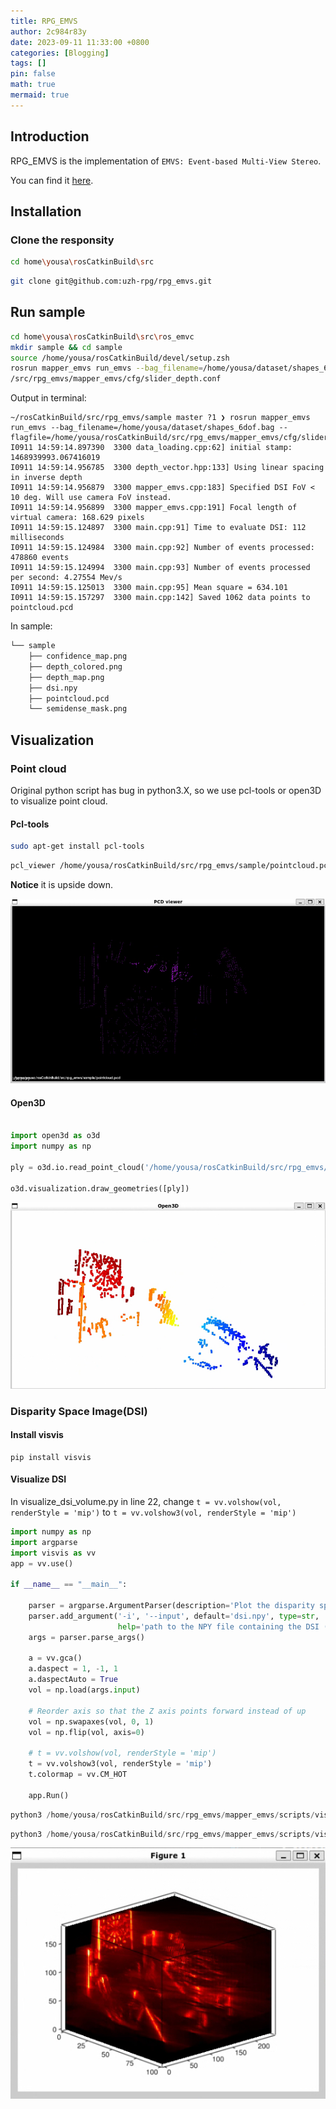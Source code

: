```yaml
---
title: RPG_EMVS
author: 2c984r83y
date: 2023-09-11 11:33:00 +0800
categories: [Blogging]
tags: []
pin: false
math: true
mermaid: true
---
```

## Introduction

RPG_EMVS is the implementation of `EMVS: Event-based Multi-View Stereo`.

You can find it [here](https://github.com/uzh-rpg/rpg_emvs/tree/master "github").

## Installation

### Clone the responsity

```bash
cd home\yousa\rosCatkinBuild\src
```

```bash
git clone git@github.com:uzh-rpg/rpg_emvs.git
```

## Run sample

```bash
cd home\yousa\rosCatkinBuild\src\ros_emvc
mkdir sample && cd sample
source /home/yousa/rosCatkinBuild/devel/setup.zsh
rosrun mapper_emvs run_emvs --bag_filename=/home/yousa/dataset/shapes_6dof.bag --flagfile=/home/yousa/rosCatkinBuild
/src/rpg_emvs/mapper_emvs/cfg/slider_depth.conf
```

Output  in terminal:

```
~/rosCatkinBuild/src/rpg_emvs/sample master ?1 ❯ rosrun mapper_emvs run_emvs --bag_filename=/home/yousa/dataset/shapes_6dof.bag --flagfile=/home/yousa/rosCatkinBuild/src/rpg_emvs/mapper_emvs/cfg/slider_depth.conf
I0911 14:59:14.897390  3300 data_loading.cpp:62] initial stamp: 1468939993.067416019
I0911 14:59:14.956785  3300 depth_vector.hpp:133] Using linear spacing in inverse depth
I0911 14:59:14.956879  3300 mapper_emvs.cpp:183] Specified DSI FoV < 10 deg. Will use camera FoV instead.
I0911 14:59:14.956899  3300 mapper_emvs.cpp:191] Focal length of virtual camera: 168.629 pixels
I0911 14:59:15.124897  3300 main.cpp:91] Time to evaluate DSI: 112 milliseconds
I0911 14:59:15.124984  3300 main.cpp:92] Number of events processed: 478860 events
I0911 14:59:15.124994  3300 main.cpp:93] Number of events processed per second: 4.27554 Mev/s
I0911 14:59:15.125013  3300 main.cpp:95] Mean square = 634.101
I0911 14:59:15.157297  3300 main.cpp:142] Saved 1062 data points to pointcloud.pcd
```

In sample:

```python
└── sample
    ├── confidence_map.png
    ├── depth_colored.png
    ├── depth_map.png
    ├── dsi.npy
    ├── pointcloud.pcd
    └── semidense_mask.png
```

## Visualization

### Point cloud

Original python script has bug in python3.X, so we use pcl-tools or open3D to visualize point cloud.

#### Pcl-tools

```bash
sudo apt-get install pcl-tools
```

```bash
pcl_viewer /home/yousa/rosCatkinBuild/src/rpg_emvs/sample/pointcloud.pcd
```

**Notice** it is upside down.

![20230920211819](https://raw.githubusercontent.com/2c984r83y/2c984r83y.github.io/main/images/20230920211819.png)

#### Open3D

```python

import open3d as o3d
import numpy as np
 
ply = o3d.io.read_point_cloud('/home/yousa/rosCatkinBuild/src/rpg_emvs/sample/pointcloud.pcd') 
 
o3d.visualization.draw_geometries([ply])

```

![20230920211424](https://raw.githubusercontent.com/2c984r83y/2c984r83y.github.io/main/images/20230920211424.png)

### Disparity Space Image(DSI)

#### Install visvis

```
pip install visvis
```

#### Visualize DSI

In visualize_dsi_volume.py
in line 22, change `t = vv.volshow(vol, renderStyle = 'mip')` to `t = vv.volshow3(vol, renderStyle = 'mip')`

```python
import numpy as np
import argparse
import visvis as vv
app = vv.use()

if __name__ == "__main__":

    parser = argparse.ArgumentParser(description='Plot the disparity space image (DSI) using 3D slices')
    parser.add_argument('-i', '--input', default='dsi.npy', type=str,
                        help='path to the NPY file containing the DSI (default: dsi.npy)')
    args = parser.parse_args()

    a = vv.gca()
    a.daspect = 1, -1, 1
    a.daspectAuto = True
    vol = np.load(args.input)
  
    # Reorder axis so that the Z axis points forward instead of up
    vol = np.swapaxes(vol, 0, 1)
    vol = np.flip(vol, axis=0)
  
    # t = vv.volshow(vol, renderStyle = 'mip')
    t = vv.volshow3(vol, renderStyle = 'mip')
    t.colormap = vv.CM_HOT
  
    app.Run()
```

```python
python3 /home/yousa/rosCatkinBuild/src/rpg_emvs/mapper_emvs/scripts/visualize_dsi_volume.py -i /home/yousa/rosCatkinBuild/src/rpg_emvs/sample/dsi.npy
```

```python
python3 /home/yousa/rosCatkinBuild/src/rpg_emvs/mapper_emvs/scripts/visualize_dsi_slices.py -i /home/yousa/rosCatkinBuild/src/rpg_emvs/sample/dsi.npy
```

![20230920203512](https://raw.githubusercontent.com/2c984r83y/2c984r83y.github.io/main/images/20230920203512.png)
